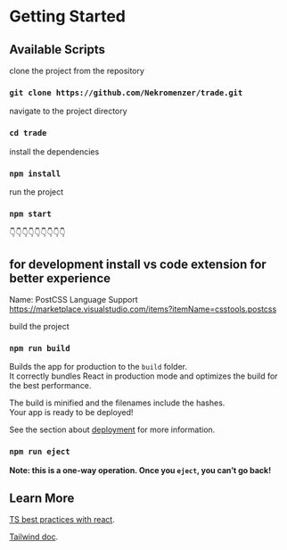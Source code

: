 # Getting Started

## Available Scripts

clone the project from the repository

### `git clone https://github.com/Nekromenzer/trade.git`

navigate to the project directory

### `cd trade`

install the dependencies

### `npm install`

run the project

### `npm start`

👇👇👇👇👇👇👇👇👇

## for development install vs code extension for better experience

Name: PostCSS Language Support
https://marketplace.visualstudio.com/items?itemName=csstools.postcss

build the project

### `npm run build`

Builds the app for production to the `build` folder.\
It correctly bundles React in production mode and optimizes the build for the best performance.

The build is minified and the filenames include the hashes.\
Your app is ready to be deployed!

See the section about [deployment](https://facebook.github.io/create-react-app/docs/deployment) for more information.

### `npm run eject`

**Note: this is a one-way operation. Once you `eject`, you can’t go back!**

## Learn More

[TS best practices with react](https://dev.to/deepeshk1204/best-practices-of-reactjs-with-typescript-24p4).

[Tailwind doc](https://tailwindcss.com/).
